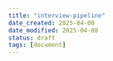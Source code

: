 ```yaml
---
title: "interview-pipeline"
date_created: 2025-04-08
date_modified: 2025-04-08
status: draft
tags: [document]
---
```




